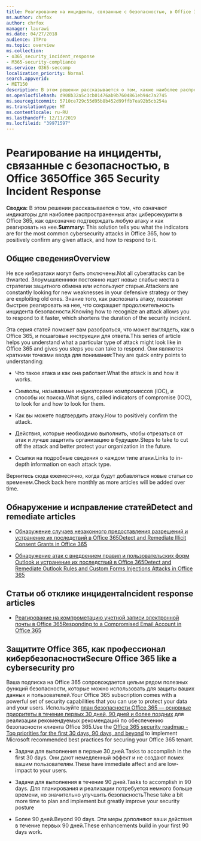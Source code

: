 ```yaml
---
title: Реагирование на инциденты, связанные с безопасностью, в Office 365
ms.author: chrfox
author: chrfox
manager: laurawi
ms.date: 04/27/2018
audience: ITPro
ms.topic: overview
ms.collection:
- o365_security_incident_response
- M365-security-compliance
ms.service: O365-seccomp
localization_priority: Normal
search.appverid:
- MET150
description: В этом решении рассказывается о том, какие наиболее распространенные атаки на циберсекурити могут выглядеть в Office 365, и как реагировать на них.
ms.openlocfilehash: d908b32a5c3cb01476ab9b7604861eb94c7a2745
ms.sourcegitcommit: 5710ce729c55d95b8b452d99ffb7ea92b5cb254a
ms.translationtype: MT
ms.contentlocale: ru-RU
ms.lasthandoff: 12/11/2019
ms.locfileid: "39971597"
---
```

# <a name="office-365-security-incident-response"></a><span data-ttu-id="8dd21-103">Реагирование на инциденты, связанные с безопасностью, в Office 365</span><span class="sxs-lookup"><span data-stu-id="8dd21-103">Office 365 Security Incident Response</span></span>

 <span data-ttu-id="8dd21-104">**Сводка:** В этом решении рассказывается о том, что означают индикаторы для наиболее распространенных атак циберсекурити в Office 365, как однозначно подтверждать любую атаку и как реагировать на нее.</span><span class="sxs-lookup"><span data-stu-id="8dd21-104">**Summary:** This solution tells you what the indicators are for the most common cybersecurity attacks in Office 365, how to positively confirm any given attack, and how to respond to it.</span></span>

## <a name="overview"></a><span data-ttu-id="8dd21-105">Общие сведения</span><span class="sxs-lookup"><span data-stu-id="8dd21-105">Overview</span></span>

<span data-ttu-id="8dd21-106">Не все кибератаки могут быть отключены.</span><span class="sxs-lookup"><span data-stu-id="8dd21-106">Not all cyberattacks can be thwarted.</span></span> <span data-ttu-id="8dd21-107">Злоумышленники постоянно ищет новые слабые места в стратегии защитного обмена или используют старые.</span><span class="sxs-lookup"><span data-stu-id="8dd21-107">Attackers are constantly looking for new weaknesses in your defensive strategy or they are exploiting old ones.</span></span> <span data-ttu-id="8dd21-108">Знание того, как распознать атаку, позволяет быстрее реагировать на нее, что сокращает продолжительность инцидента безопасности.</span><span class="sxs-lookup"><span data-stu-id="8dd21-108">Knowing how to recognize an attack allows you to respond to it faster, which shortens the duration of the security incident.</span></span>

<span data-ttu-id="8dd21-109">Эта серия статей поможет вам разобраться, что может выглядеть, как в Office 365, и пошаговые инструкции для ответа.</span><span class="sxs-lookup"><span data-stu-id="8dd21-109">This series of article helps you understand what a particular type of attack might look like in Office 365 and gives you steps you can take to respond.</span></span> <span data-ttu-id="8dd21-110">Они являются краткими точками ввода для понимания:</span><span class="sxs-lookup"><span data-stu-id="8dd21-110">They are quick entry points to understanding:</span></span>

- <span data-ttu-id="8dd21-111">Что такое атака и как она работает.</span><span class="sxs-lookup"><span data-stu-id="8dd21-111">What the attack is and how it works.</span></span>

- <span data-ttu-id="8dd21-112">Символы, называемые индикаторами компромиссов (IOC), и способы их поиска.</span><span class="sxs-lookup"><span data-stu-id="8dd21-112">What signs, called indicators of compromise (IOC), to look for and how to look for them.</span></span>

- <span data-ttu-id="8dd21-113">Как вы можете подтвердить атаку.</span><span class="sxs-lookup"><span data-stu-id="8dd21-113">How to positively confirm the attack.</span></span>

- <span data-ttu-id="8dd21-114">Действия, которые необходимо выполнить, чтобы отрезаться от атак и лучше защитить организацию в будущем.</span><span class="sxs-lookup"><span data-stu-id="8dd21-114">Steps to take to cut off the attack and better protect your organization in the future.</span></span>

- <span data-ttu-id="8dd21-115">Ссылки на подробные сведения о каждом типе атаки.</span><span class="sxs-lookup"><span data-stu-id="8dd21-115">Links to in-depth information on each attack type.</span></span>

<span data-ttu-id="8dd21-116">Вернитесь сюда ежемесячно, когда будут добавляться новые статьи со временем.</span><span class="sxs-lookup"><span data-stu-id="8dd21-116">Check back here monthly as more articles will be added over time.</span></span>

## <a name="detect-and-remediate-articles"></a><span data-ttu-id="8dd21-117">Обнаружение и исправление статей</span><span class="sxs-lookup"><span data-stu-id="8dd21-117">Detect and remediate articles</span></span>

- [<span data-ttu-id="8dd21-118">Обнаружение случаев незаконного предоставления разрешений и устранение их последствий в Office 365</span><span class="sxs-lookup"><span data-stu-id="8dd21-118">Detect and Remediate Illicit Consent Grants in Office 365</span></span>](detect-and-remediate-illicit-consent-grants.md)

- [<span data-ttu-id="8dd21-119">Обнаружение атак с внедрением правил и пользовательских форм Outlook и устранение их последствий в Office 365</span><span class="sxs-lookup"><span data-stu-id="8dd21-119">Detect and Remediate Outlook Rules and Custom Forms Injections Attacks in Office 365</span></span>](detect-and-remediate-outlook-rules-forms-attack.md)

## <a name="incident-response-articles"></a><span data-ttu-id="8dd21-120">Статьи об отклике инцидента</span><span class="sxs-lookup"><span data-stu-id="8dd21-120">Incident response articles</span></span>

- [<span data-ttu-id="8dd21-121">Реагирование на компрометацию учетной записи электронной почты в Office 365</span><span class="sxs-lookup"><span data-stu-id="8dd21-121">Responding to a Compromised Email Account in Office 365</span></span>](~/compliance/responding-to-a-compromised-email-account.md)

## <a name="secure-office-365-like-a-cybersecurity-pro"></a><span data-ttu-id="8dd21-122">Защитите Office 365, как профессионал кибербезопасности</span><span class="sxs-lookup"><span data-stu-id="8dd21-122">Secure Office 365 like a cybersecurity pro</span></span>

<span data-ttu-id="8dd21-123">Ваша подписка на Office 365 сопровождается целым рядом полезных функций безопасности, которые можно использовать для защиты ваших данных и пользователей.</span><span class="sxs-lookup"><span data-stu-id="8dd21-123">Your Office 365 subscription comes with a powerful set of security capabilities that you can use to protect your data and your users.</span></span>  <span data-ttu-id="8dd21-124">Используйте [план безопасности Office 365 — основные приоритеты в течение первых 30 дней, 90 дней и более поздних](security-roadmap.md) для реализации рекомендуемых рекомендаций по обеспечению безопасности клиента Office 365.</span><span class="sxs-lookup"><span data-stu-id="8dd21-124">Use the [Office 365 security roadmap - Top priorities for the first 30 days, 90 days, and beyond](security-roadmap.md) to implement Microsoft recommended best practices for securing your Office 365 tenant.</span></span>

- <span data-ttu-id="8dd21-125">Задачи для выполнения в первые 30 дней.</span><span class="sxs-lookup"><span data-stu-id="8dd21-125">Tasks to accomplish in the first 30 days.</span></span>  <span data-ttu-id="8dd21-126">Они дают немедленный эффект и не создают помех вашим пользователям.</span><span class="sxs-lookup"><span data-stu-id="8dd21-126">These have immediate affect and are low-impact to your users.</span></span>

- <span data-ttu-id="8dd21-127">Задачи для выполнения в течение 90 дней.</span><span class="sxs-lookup"><span data-stu-id="8dd21-127">Tasks to accomplish in 90 days.</span></span> <span data-ttu-id="8dd21-128">Для планирования и реализации потребуется немного больше времени, но значительно улучшить безопасность</span><span class="sxs-lookup"><span data-stu-id="8dd21-128">These take a bit more time to plan and implement but greatly improve your security posture</span></span>

- <span data-ttu-id="8dd21-129">Более 90 дней.</span><span class="sxs-lookup"><span data-stu-id="8dd21-129">Beyond 90 days.</span></span> <span data-ttu-id="8dd21-130">Эти меры дополняют ваши действия в течение первых 90 дней.</span><span class="sxs-lookup"><span data-stu-id="8dd21-130">These enhancements build in your first 90 days work.</span></span>
